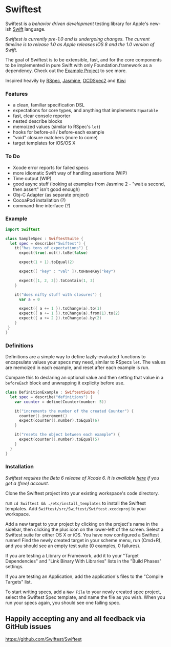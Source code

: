Swiftest
========

Swiftest is a *behavior driven development* testing library for Apple's new-ish
[Swift](https://developer.apple.com/swift/) language.

*Swiftest is currently pre-1.0 and is undergoing changes. The current timeline
is to release 1.0 as Apple releases iOS 8 and the 1.0 version of Swift.*

The goal of Swiftest is to be extensible, fast, and for the core components to
be implemented in pure Swift with only Foundation.framework as a dependency.
Check out the
[Example Project](https://github.com/bppr/Swiftest/tree/master/src/Sample)
to see more.

Inspired heavily by
[RSpec](https://github.com/rspec/rspec), [Jasmine](http://jasmine.github.io/),
[OCDSpec2](https://github.com/OCDSpec/OCDSpec2) and
[Kiwi](https://github.com/kiwi-bdd/Kiwi)

### Features
* a clean, familiar specification DSL
* expectations for core types, and anything that implements `Equatable`
* fast, clear console reporter
* nested describe blocks
* memoized values (similar to RSpec's `let`)
* hooks for before-all / before-each example
* "void" closure matchers (more to come)
* target templates for iOS/OS X

### To Do
* Xcode error reports for failed specs
* more idiomatic Swift way of handling assertions (WIP)
* Time output (WIP)
* good async stuff (looking at examples from Jasmine 2 - "wait a second, then assert" isn't good enough)
* Obj-C Adapter (as separate project)
* CocoaPod installation (?)
* command-line interface (?)

### Example

```swift
import Swiftest

class SampleSpec : SwiftestSuite {
  let spec = describe("Swiftest") {
    it("has tons of expectations") {
      expect(true).not().toBe(false)

      expect(1 + 1).toEqual(2)

      expect([ "key" : "val" ]).toHaveKey("key")

      expect([1, 2, 3]).toContain(1, 3)
    }

    it("does nifty stuff with closures") {
      var a = 0

      expect({ a += 1 }).toChange(a).to(1)
      expect({ a += 1 }).toChange(a).from(1).to(2)
      expect({ a += 2 }).toChange(a).by(2)
    }
 }
}
```

### Definitions
Definitions are a simple way to define lazily-evaluated functions to
encapsulate values your specs may need, similar to RSpecs `let`. The values
are memoized in each example, and reset after each example is run.

Compare this to declaring an optional value and then setting that value in a
`beforeEach` block and unwrapping it explicity before use.

```swift
class DefinitionExample : SwiftestSuite {
  let spec = describe("definitions") {
    var counter = define(Counter(number: 5))

    it("increments the number of the created Counter") {
      counter().increment()
      expect(counter().number).toEqual(6)
    }

    it("resets the object between each example") {
      expect(counter().number).toEqual(5)
    }
  }
}
```

### Installation
*Swiftest requires the Beta 6 release of Xcode 6. It is available
[here](https://developer.apple.com/xcode/downloads/) if you get a (free)
account.*

Clone the Swiftest project into your existing workspace's code directory.

run `cd Swiftest && ./etc/install_templates` to install the Swiftest templates.
Add `Swiftest/src/Swiftest/Swiftest.xcodeproj` to your workspace.

Add a new target to your project by clicking on the project's name in the
sidebar, then clicking the plus icon on the lower-left of the screen. Select
a Swiftest suite for either OS X or iOS. You have now configured a Swiftest
runner! Find the newly created target in your scheme menu, run (Cmd+R), and
you should see an empty test suite (0 examples, 0 failures).

If you are testing a Library or Framework, add it to your "Target Dependencies"
and "Link Binary With Libraries" lists in the "Build Phases" settings.

If you are testing an Application, add the application's files to the
"Compile Targets" list.

To start writing specs, add a `New File` to your newly created spec project,
select the Swiftest Spec template, and name the file as you wish. When you run
your specs again, you should see one failing spec.

## Happily accepting any and all feedback via GitHub issues
https://github.com/Swiftest/Swiftest
